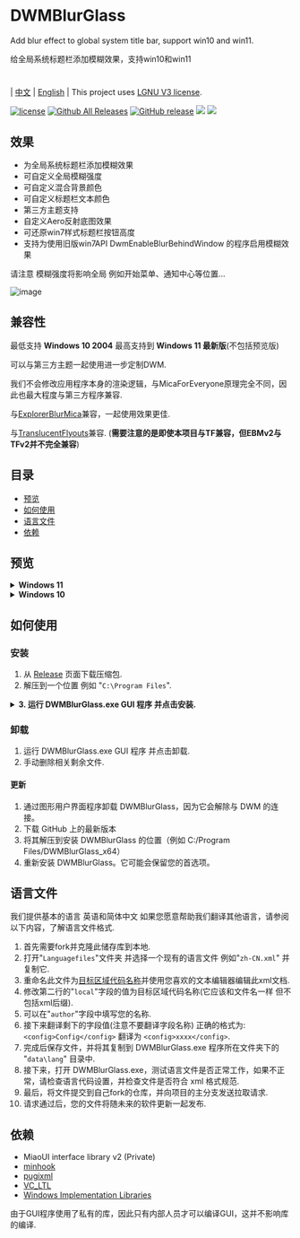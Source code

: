 # DWMBlurGlass
Add blur effect to global system title bar, support win10 and win11.

给全局系统标题栏添加模糊效果，支持win10和win11
#
| [中文](/README_ZH.md) | [English](/README.md) |
This project uses [LGNU V3 license](/COPYING.LESSER).

[![license](https://img.shields.io/github/license/Maplespe/DWMBlurGlass.svg)](https://www.gnu.org/licenses/lgpl-3.0.en.html)
[![Github All Releases](https://img.shields.io/github/downloads/Maplespe/DWMBlurGlass/total.svg)](https://github.com/Maplespe/DWMBlurGlass/releases)
[![GitHub release](https://img.shields.io/github/release/Maplespe/DWMBlurGlass.svg)](https://github.com/Maplespe/DWMBlurGlass/releases/latest)
<img src="https://img.shields.io/badge/language-c++-F34B7D.svg"/>
<img src="https://img.shields.io/github/last-commit/Maplespe/DWMBlurGlass.svg"/>  

## 效果
* 为全局系统标题栏添加模糊效果
* 可自定义全局模糊强度
* 可自定义混合背景颜色
* 可自定义标题栏文本颜色
* 第三方主题支持
* 自定义Aero反射底图效果
* 可还原win7样式标题栏按钮高度
* 支持为使用旧版win7API DwmEnableBlurBehindWindow 的程序启用模糊效果

请注意 模糊强度将影响全局 例如开始菜单、通知中心等位置...

![image](/Screenshot/001701.png)

## 兼容性
最低支持 **Windows 10 2004** 最高支持到 **Windows 11 最新版**(不包括预览版)

可以与第三方主题一起使用进一步定制DWM.

我们不会修改应用程序本身的渲染逻辑，与MicaForEveryone原理完全不同，因此也最大程度与第三方程序兼容.

与[ExplorerBlurMica](https://github.com/Maplespe/ExplorerBlurMica)兼容，一起使用效果更佳.

与[TranslucentFlyouts](https://github.com/ALTaleX531/TranslucentFlyouts)兼容. (**需要注意的是即使本项目与TF兼容，但EBMv2与TFv2并不完全兼容**)

## 目录
- [预览](#预览)
- [如何使用](#如何使用)
- [语言文件](#语言文件)
- [依赖](#依赖)

## 预览
<details><summary><b>Windows 11</b></summary>
  
![image](/Screenshot/78930.png)

> 启用 "覆盖使用DWMAPI设置的云母效果(win11)"

![image](/Screenshot/013521.png)
</details>

<details><summary><b>Windows 10</b></summary>

![image](/Screenshot/001701.png)

使用第三方主题

> 启用 "扩展效果到边框 (win10)"
> 启用 "Aero反光效果 (win10)"

![image](/Screenshot/025410.png)

</details>

## 如何使用

### 安装
1. 从 [Release](https://github.com/Maplespe/DWMBlurGlass/releases) 页面下载压缩包.
2. 解压到一个位置 例如 "`C:\Program Files`".
<details><summary><b>3. 运行 DWMBlurGlass.exe GUI 程序 并点击安装.</b></summary>

![image](/Screenshot/013025.png)

>如果提示 "安装成功! 但您还没有下载有效的符号文件，在"符号文件"页面下载后才能生效" 则需要前往"符号"页面下载符号

>**请注意，之后可能还会收到类似提示，特别是系统更新后 届时下载新的符号即可**
>
>如果下载失败 则可能需要使用代理，在中国大陆部分地区可能无法访问微软服务器

![image](/Screenshot/013100.png)

</details>

### 卸载
1. 运行 DWMBlurGlass.exe GUI 程序 并点击卸载.
2. 手动删除相关剩余文件.

#### 更新
1. 通过图形用户界面程序卸载 DWMBlurGlass，因为它会解除与 DWM 的连接。
2. 下载 GitHub 上的最新版本
3. 将其解压到安装 DWMBlurGlass 的位置（例如 C:/Program Files/DWMBlurGlass_x64）
4. 重新安装 DWMBlurGlass。它可能会保留您的首选项。


## 语言文件
我们提供基本的语言 英语和简体中文 如果您愿意帮助我们翻译其他语言，请参阅以下内容，了解语言文件格式.
1. 首先需要fork并克隆此储存库到本地.
2. 打开"`Languagefiles`"文件夹 并选择一个现有的语言文件 例如"`zh-CN.xml`" 并复制它.
3. 重命名此文件为[目标区域代码名称](https://learn.microsoft.com/en-us/windows/win32/intl/locale-names)并使用您喜欢的文本编辑器编辑此xml文档.
4. 修改第二行的"`local`"字段的值为目标区域代码名称(它应该和文件名一样 但不包括xml后缀).
5. 可以在"`author`"字段中填写您的名称.
6. 接下来翻译剩下的字段值(注意不要翻译字段名称) 正确的格式为: `<config>Config</config>` 翻译为 `<config>xxxx</config>`.
7. 完成后保存文件，并将其复制到 DWMBlurGlass.exe 程序所在文件夹下的 "`data\lang`" 目录中.
8. 接下来，打开 DWMBlurGlass.exe，测试语言文件是否正常工作，如果不正常，请检查语言代码设置，并检查文件是否符合 xml 格式规范.
9. 最后，将文件提交到自己fork的仓库，并向项目的主分支发送拉取请求.
10. 请求通过后，您的文件将随未来的软件更新一起发布.

## 依赖
* MiaoUI interface library v2 (Private)
* [minhook](https://github.com/m417z/minhook)
* [pugixml](https://github.com/zeux/pugixml)
* [VC_LTL](https://github.com/Chuyu-Team/VC-LTL5)
* [Windows Implementation Libraries](https://github.com/Microsoft/wil)

由于GUI程序使用了私有的库，因此只有内部人员才可以编译GUI，这并不影响库的编译.
